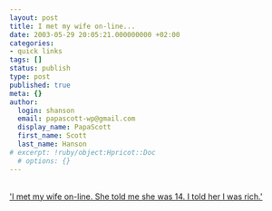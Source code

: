 ```yaml
---
layout: post
title: I met my wife on-line...
date: 2003-05-29 20:05:21.000000000 +02:00
categories:
- quick links
tags: []
status: publish
type: post
published: true
meta: {}
author:
  login: shanson
  email: papascott-wp@gmail.com
  display_name: PapaScott
  first_name: Scott
  last_name: Hanson
# excerpt: !ruby/object:Hpricot::Doc
  # options: {}
---
```

<p><a title="AccordionGuy: New Girl: Reloaded" href="http://kode-fu.com/shame/#200357992"><br />
'I met my wife on-line. She told me she was 14. I told her I was rich.'</a></p>
